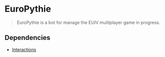 # EuroPythie

> EuroPythie is a bot for manage the EUIV multiplayer game in progress.

## Dependencies
- [Interactions](https://github.com/interactions-py/interactions.py)
